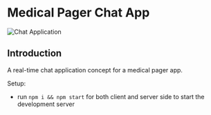 # Medical Pager Chat App

![Chat Application](https://i.ibb.co/hsvcw4V/image.png)

## Introduction
A real-time chat application concept for a medical
pager app. 

Setup:
- run ```npm i && npm start``` for both client and server side to start the development server

